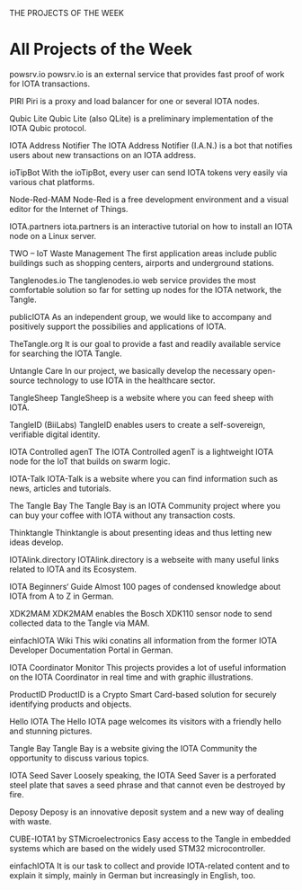 THE PROJECTS OF THE WEEK

# All Projects of the Week

<div class="introdution">

</div>

powsrv.io
powsrv.io is an external service that provides fast proof of work for IOTA transactions.

PIRI
Piri is a proxy and load balancer for one or several IOTA nodes.

Qubic Lite
Qubic Lite (also QLite) is a preliminary implementation of the IOTA Qubic protocol.

IOTA Address Notifier
The IOTA Address Notifier (I.A.N.) is a bot that notifies users about new transactions on an IOTA address.

ioTipBot
With the ioTipBot, every user can send IOTA tokens very easily via various chat platforms.

Node-Red-MAM
Node-Red is a free development environment and a visual editor for the Internet of Things.

IOTA.partners
iota.partners is an interactive tutorial on how to install an IOTA node on a Linux server.

TWO – IoT Waste Management
The first application areas include public buildings such as shopping centers, airports and underground stations.

Tanglenodes.io
The tanglenodes.io web service provides the most comfortable solution so far for setting up nodes for the IOTA network, the Tangle.

publicIOTA
As an independent group, we would like to accompany and positively support the possibilies and applications of IOTA.

TheTangle.org
It is our goal to provide a fast and readily available service for searching the IOTA Tangle.

Untangle Care
In our project, we basically develop the necessary open-source technology to use IOTA in the healthcare sector.

TangleSheep
TangleSheep is a website where you can feed sheep with IOTA.

TangleID (BiiLabs)
TangleID enables users to create a self-sovereign, verifiable digital identity.

IOTA Controlled agenT
The IOTA Controlled agenT is a lightweight IOTA node for the IoT that builds on swarm logic.

IOTA-Talk
IOTA-Talk is a website where you can find information such as news, articles and tutorials.

The Tangle Bay
The Tangle Bay is an IOTA Community project where you can buy your coffee with IOTA without any transaction costs.

Thinktangle
Thinktangle is about presenting ideas and thus letting new ideas develop.

IOTAlink.directory
IOTAlink.directory is a webseite with many useful links related to IOTA and its Ecosystem.

IOTA Beginners‘ Guide
Almost 100 pages of condensed knowledge about IOTA from A to Z in German.

XDK2MAM
XDK2MAM enables the Bosch XDK110 sensor node to send collected data to the Tangle via MAM.

einfachIOTA Wiki
This wiki conatins all information from the former IOTA Developer Documentation Portal in German.

IOTA Coordinator Monitor
This projects provides a lot of useful information on the IOTA Coordinator in real time and with graphic illustrations.

ProductID
ProductID is a Crypto Smart Card-based solution for securely identifying products and objects.

Hello IOTA
The Hello IOTA page welcomes its visitors with a friendly hello and stunning pictures.

Tangle Bay
Tangle Bay is a website giving the IOTA Community the opportunity to discuss various topics.

IOTA Seed Saver
Loosely speaking, the IOTA Seed Saver is a perforated steel plate that saves a seed phrase and that cannot even be destroyed by fire.

Deposy
Deposy is an innovative deposit system and a new way of dealing with waste.

CUBE-IOTA1 by STMicroelectronics
Easy access to the Tangle in embedded systems which are based on the widely used STM32 microcontroller.

einfachIOTA
It is our task to collect and provide IOTA-related content and to explain it simply, mainly in German but increasingly in English, too.



